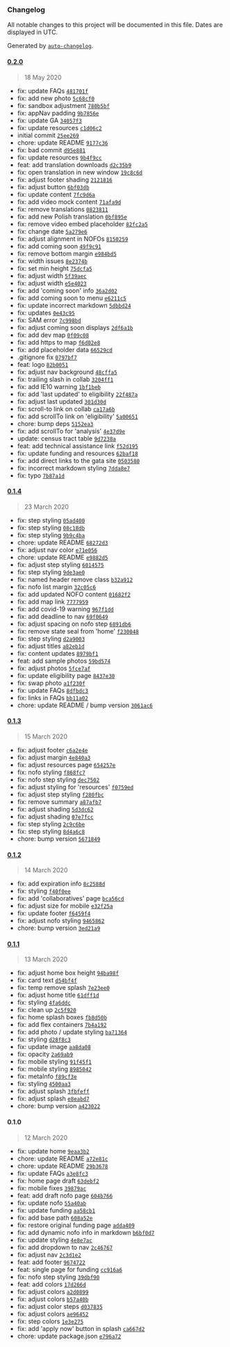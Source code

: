 ### Changelog

All notable changes to this project will be documented in this file. Dates are displayed in UTC.

Generated by [`auto-changelog`](https://github.com/CookPete/auto-changelog).

#### [0.2.0](https://github.com/ICJIA/r3-next/compare/0.1.4...0.2.0)

> 18 May 2020

- fix: update FAQs [`481701f`](https://github.com/ICJIA/r3-next/commit/481701f045cf7aea87a0fc11791719659abaa20c)
- fix: add new photo [`5c68cf0`](https://github.com/ICJIA/r3-next/commit/5c68cf0f910d02dc6bc85205e0a55f09dd9a6dd4)
- fix: sandbox adjustment [`780b5bf`](https://github.com/ICJIA/r3-next/commit/780b5bf307a0084a5341f90f44134062b6d453ba)
- fix: appNav padding [`9b7856e`](https://github.com/ICJIA/r3-next/commit/9b7856e20f0fc653ec3973de35394dd34fc11911)
- fix: update GA [`34057f3`](https://github.com/ICJIA/r3-next/commit/34057f34b1a47a142c0bc6e9c3c54ff3199723ee)
- fix: update resources [`c1d06c2`](https://github.com/ICJIA/r3-next/commit/c1d06c2306a5cc05f05e79597a35701e80d0d846)
- initial commit [`25ee269`](https://github.com/ICJIA/r3-next/commit/25ee2693ed61dea7c633071cdfa0570df225bec8)
- chore: update README [`9177c36`](https://github.com/ICJIA/r3-next/commit/9177c3615921240b5b01380f0704704497f7b0df)
- fix: bad commit [`d95e881`](https://github.com/ICJIA/r3-next/commit/d95e88114077ca6aae29308ae859b402568c2b50)
- fix: update resources [`9b4f9cc`](https://github.com/ICJIA/r3-next/commit/9b4f9cc4dfe2e3e82ad83ee94bff015a8a283280)
- feat: add translation downloads [`d2c35b9`](https://github.com/ICJIA/r3-next/commit/d2c35b9062ac6e4986bbe8bfb0d99128ccb4c902)
- fix: open translation in new window [`19c8c6d`](https://github.com/ICJIA/r3-next/commit/19c8c6d7143aaae67783ae2f39ea0e928c6838b9)
- fix: adjust footer shading [`2121816`](https://github.com/ICJIA/r3-next/commit/21218162e7601bda6900cb26590eb49ee217afb7)
- fix: adjust button [`6bf03db`](https://github.com/ICJIA/r3-next/commit/6bf03dba3063f775e6eb529ed22a5746be66004c)
- fix: update content [`7fc9d6a`](https://github.com/ICJIA/r3-next/commit/7fc9d6a5bf878d1e3db3edf2104e76c041277cde)
- fix: add video mock content [`71afa9d`](https://github.com/ICJIA/r3-next/commit/71afa9dae67938bc8ee0acb9de392a0c6ee8d2ae)
- fix: remove translations [`0823811`](https://github.com/ICJIA/r3-next/commit/0823811ab858d3469b83315e3d88564a6a5a388c)
- fix: add new Polish translation [`0bf895e`](https://github.com/ICJIA/r3-next/commit/0bf895eadbff4d3326a1caf96d7a7765972b0dff)
- fix: remove video embed placeholder [`82fc2a5`](https://github.com/ICJIA/r3-next/commit/82fc2a56ebe2258e571a8a744c5f5ce2a2815f72)
- fix: change date [`5a279e6`](https://github.com/ICJIA/r3-next/commit/5a279e69a7f9ad69b590e9d7e313acad0adac4d7)
- fix: adjust alignment in NOFOs [`8150259`](https://github.com/ICJIA/r3-next/commit/8150259e45d7fc92189dd6d2cd4506eafb79d26b)
- fix: add coming soon [`49f9c91`](https://github.com/ICJIA/r3-next/commit/49f9c9128b446759a950c3d5d78d54b3955fb522)
- fix: remove bottom margin [`e984bd5`](https://github.com/ICJIA/r3-next/commit/e984bd54e8e850f0e7123eacec19bdbfecd31ce4)
- fix: width issues [`8e2374b`](https://github.com/ICJIA/r3-next/commit/8e2374b4e661cb6da39a63a9e1588576ed3c37eb)
- fix: set min height [`75dcfa5`](https://github.com/ICJIA/r3-next/commit/75dcfa55cf572043d4d6344409cba2d5e2842e99)
- fix: adjust width [`5f39aec`](https://github.com/ICJIA/r3-next/commit/5f39aecdfc038a0df548aafe5389fb031333b6e1)
- fix: adjust width [`e5e4023`](https://github.com/ICJIA/r3-next/commit/e5e402303753edbd5b4f615bf33fc27814878f4b)
- fix: add 'coming soon' info [`36a2d02`](https://github.com/ICJIA/r3-next/commit/36a2d027392c959bcf223c3dc01b94b6748d31c2)
- fix: add coming soon to menu [`e6211c5`](https://github.com/ICJIA/r3-next/commit/e6211c58c3344311d5574a156862e04da3d1aedf)
- fix: update incorrect markdown [`5dbbd24`](https://github.com/ICJIA/r3-next/commit/5dbbd249590b10dc9598a76eca0f66f164fa3c86)
- fix: updates [`0e43c95`](https://github.com/ICJIA/r3-next/commit/0e43c9580489a745042d5abd4c066ecc7d42d0a4)
- fix: SAM error [`7c998bd`](https://github.com/ICJIA/r3-next/commit/7c998bdf32b2e6f0d1445b8f123cabbb652695d1)
- fix: adjust coming soon displays [`2df6a1b`](https://github.com/ICJIA/r3-next/commit/2df6a1bd3e87298ad7b08a9748436f5dd4a4b2b5)
- fix: add dev map [`0f09c08`](https://github.com/ICJIA/r3-next/commit/0f09c086f87af295ff75db8209cacf3f6542a104)
- fix: add https to map [`f6d02e8`](https://github.com/ICJIA/r3-next/commit/f6d02e8bfc7ca65bba14fd89a0418dfdb15fd42e)
- fix: add placeholder data [`66529cd`](https://github.com/ICJIA/r3-next/commit/66529cd084ecfe98af2c7f3962177178be05de76)
- .gitignore fix [`0797bf7`](https://github.com/ICJIA/r3-next/commit/0797bf7e96ada96dcc96d65546d276c4edf283da)
- feat: logo [`82b0051`](https://github.com/ICJIA/r3-next/commit/82b00519351b5e5b370b1209cbf5d769bea66d68)
- fix: adjust nav background [`48cffa5`](https://github.com/ICJIA/r3-next/commit/48cffa5646c34e73b2f1195770add981ebdec6f9)
- fix: trailing slash in collab [`3204ff1`](https://github.com/ICJIA/r3-next/commit/3204ff181499d252a0381dd0caaa77fece0b41fc)
- fix: add IE10 warning [`1bf1beb`](https://github.com/ICJIA/r3-next/commit/1bf1beb2c2803c3fa0b1f212895046faceb789af)
- fix: add 'last updated' to eligibility [`22f487a`](https://github.com/ICJIA/r3-next/commit/22f487a975ed8dc230cd924128182638e047ff33)
- fix: adjust last updated [`301d30d`](https://github.com/ICJIA/r3-next/commit/301d30ddb90bacd5fb06471fefd99cd68972b925)
- fix: scroll-to link on collab [`ca17a6b`](https://github.com/ICJIA/r3-next/commit/ca17a6bbd6be907d222b1f868c37eb67e0a348ab)
- fix: add scrollTo link on 'eligibility' [`5a00651`](https://github.com/ICJIA/r3-next/commit/5a006510e75e8854521be10cc2cef26a694b32dd)
- chore: bump deps [`5152ea3`](https://github.com/ICJIA/r3-next/commit/5152ea3468b6e6dae457a6bf7e176078881ca44c)
- fix: add scrollTo for 'analysis' [`4e37d9e`](https://github.com/ICJIA/r3-next/commit/4e37d9e41e9086f12f4e8daa29579018bbbaf5c5)
- update: census tract table [`9d7238a`](https://github.com/ICJIA/r3-next/commit/9d7238a799272d1cfbfe5b1e0785398f9781c8e8)
- feat: add technical assistance link [`f52d195`](https://github.com/ICJIA/r3-next/commit/f52d195580ba60c42bf41248bb8c3d6eced7fcd9)
- fix: update funding and resources [`62baf18`](https://github.com/ICJIA/r3-next/commit/62baf184f179ee453c9683aa61772f9443998d49)
- fix: add direct links to the gata site [`0503580`](https://github.com/ICJIA/r3-next/commit/0503580600bf6785d69e2bca74091a9e3e7a9fae)
- fix: incorrect markdown styling [`7dda8e7`](https://github.com/ICJIA/r3-next/commit/7dda8e7924da0d559d73f9973e7054f8fc9bdbf8)
- fix: typo [`7b87a1d`](https://github.com/ICJIA/r3-next/commit/7b87a1dd4223fa069a711156739665d6dc1fa250)

#### [0.1.4](https://github.com/ICJIA/r3-next/compare/0.1.3...0.1.4)

> 23 March 2020

- fix: step styling [`05ad400`](https://github.com/ICJIA/r3-next/commit/05ad400c0e4250df1178d4de393a5b020b6936be)
- fix: step styling [`08c18db`](https://github.com/ICJIA/r3-next/commit/08c18db2a54a62fb15701413aebcb636b423217b)
- fix: step styling [`9b9c4ba`](https://github.com/ICJIA/r3-next/commit/9b9c4ba71c3dcb107c63b8f24850af91d4bb9efc)
- chore: update README [`68272d3`](https://github.com/ICJIA/r3-next/commit/68272d3b1ed50c67df9c8592f9f6fbde9e9fd397)
- fix: adjust nav color [`e71e056`](https://github.com/ICJIA/r3-next/commit/e71e0568487f90c6ed68089e075597af4c641910)
- chore: update README [`e9882d5`](https://github.com/ICJIA/r3-next/commit/e9882d5cd0ce63d207ed3ebeaa65f37da5ed7f87)
- fix: adjust step styling [`6014575`](https://github.com/ICJIA/r3-next/commit/60145759157cd96826c5af3f1db88fc76fd81abc)
- fix: step styling [`9de3ae0`](https://github.com/ICJIA/r3-next/commit/9de3ae0b2e51cc1cef3c2247ef31533fb789bd9d)
- fix: named header remove class [`b32a912`](https://github.com/ICJIA/r3-next/commit/b32a912a13e87da72ba2eca2ddb98e5921aee5fa)
- fix: nofo list margin [`32c05c6`](https://github.com/ICJIA/r3-next/commit/32c05c66cb4ea9634a83bbbc070bf8578b288dbb)
- fix: add updated NOFO content [`01682f2`](https://github.com/ICJIA/r3-next/commit/01682f2a1792976a4452e53ceb7c257aacec2744)
- fix: add map link [`7777959`](https://github.com/ICJIA/r3-next/commit/7777959fa1f4afb7f047a439b84ee83996910744)
- fix: add covid-19 warning [`967f1dd`](https://github.com/ICJIA/r3-next/commit/967f1dd5dc11e63e631cf929c297a9461cbbba81)
- fix: add deadline to nav [`69f0649`](https://github.com/ICJIA/r3-next/commit/69f0649775348fb37a83f759c4d19d72be940999)
- fix: adjust spacing on nofo step [`6891db6`](https://github.com/ICJIA/r3-next/commit/6891db64783a10343fea37163773303571a3ba4f)
- fix: remove state seal from 'home' [`f230048`](https://github.com/ICJIA/r3-next/commit/f23004888e1aaee8c8acbb829bb88e8a45736390)
- fix: step styling [`d2a9003`](https://github.com/ICJIA/r3-next/commit/d2a90030a129da66d8b6d99b1e0aca2ad6a17d8f)
- fix: adjust titles [`a82eb1d`](https://github.com/ICJIA/r3-next/commit/a82eb1dd12e1f973b849ae9586617fa19d98ed9a)
- fix: content updates [`8979bf1`](https://github.com/ICJIA/r3-next/commit/8979bf10c96181012ded7e976bc3dc7d834be862)
- feat: add sample photos [`59bd574`](https://github.com/ICJIA/r3-next/commit/59bd574febcae2ca399339260b233b280451f658)
- fix: adjust photos [`5fce7af`](https://github.com/ICJIA/r3-next/commit/5fce7af6ddee436a4f297a9a7c959a99cc5996c3)
- fix: update eligibility page [`8437e30`](https://github.com/ICJIA/r3-next/commit/8437e303b6bedc50150d2d51799bddf3e70b8927)
- fix: swap photo [`a1f230f`](https://github.com/ICJIA/r3-next/commit/a1f230fe938a22629d27e8776305ee5e28d5f118)
- fix: update FAQs [`8dfbdc3`](https://github.com/ICJIA/r3-next/commit/8dfbdc3d34867f497d5add5289f65dba6db8b134)
- fix: links in FAQs [`bb11a02`](https://github.com/ICJIA/r3-next/commit/bb11a0259491d6701819d8e79f09965b4ac5c8b6)
- chore: update README / bump version [`3061ac6`](https://github.com/ICJIA/r3-next/commit/3061ac6c3547b448fc8790f938767b889ff7eaac)

#### [0.1.3](https://github.com/ICJIA/r3-next/compare/0.1.2...0.1.3)

> 15 March 2020

- fix: adjust footer [`c6a2e4e`](https://github.com/ICJIA/r3-next/commit/c6a2e4e451a8d6626c3c3957f2de6157b742f789)
- fix: adjust margin [`4e840a3`](https://github.com/ICJIA/r3-next/commit/4e840a31588b3789f782c80c36b07c7cfa72e779)
- fix: adjust resources page [`654257e`](https://github.com/ICJIA/r3-next/commit/654257eec7b427c966b32bfd4cdd8de5e8896c86)
- fix: nofo styling [`f868fc7`](https://github.com/ICJIA/r3-next/commit/f868fc793bad39e6951429cf6b7c1b74c2160e22)
- fix: nofo step styling [`dec7502`](https://github.com/ICJIA/r3-next/commit/dec7502f502433e76ef11e103833db2335453383)
- fix: adjust styling for 'resources' [`f0759ed`](https://github.com/ICJIA/r3-next/commit/f0759ed1c053556364b30fdfd645131933b948ba)
- fix: adjust step styling [`f280fbc`](https://github.com/ICJIA/r3-next/commit/f280fbca435e00eace0a8d06dc187aead012ae9e)
- fix: remove summary [`a87afb7`](https://github.com/ICJIA/r3-next/commit/a87afb7f4153b447a888466e928f3e20d0019980)
- fix: adjust shading [`5d3dc62`](https://github.com/ICJIA/r3-next/commit/5d3dc6257188aee1aa178af392f05951ed54aa6f)
- fix: adjust shading [`07e7fcc`](https://github.com/ICJIA/r3-next/commit/07e7fcc86e28e69832da8d06ae755b58a4ff04e7)
- fix: step styling [`2c9c6be`](https://github.com/ICJIA/r3-next/commit/2c9c6bed2e7a802430ab15dccc3325065a6b58ee)
- fix: step styling [`8d4a6c8`](https://github.com/ICJIA/r3-next/commit/8d4a6c8d11853faf569160f643dccfc9e9348c25)
- chore: bump version [`5671849`](https://github.com/ICJIA/r3-next/commit/567184948c7fcd6bfa07fb40f520eac489b4b4a1)

#### [0.1.2](https://github.com/ICJIA/r3-next/compare/0.1.1...0.1.2)

> 14 March 2020

- fix: add expiration info [`8c2588d`](https://github.com/ICJIA/r3-next/commit/8c2588d064f69be52c9797a2bbaf3931c4d14b53)
- fix: styling [`f40f0ee`](https://github.com/ICJIA/r3-next/commit/f40f0eed98e07f6f25eb389d01c8b57348ac9910)
- fix: add 'collaboratives' page [`bca56cd`](https://github.com/ICJIA/r3-next/commit/bca56cd62a4e94d3c8edda9bb801e6ee7664e3ee)
- fix: adjust size for mobile [`e32f25a`](https://github.com/ICJIA/r3-next/commit/e32f25aab93acadef29a2cbc52b8278dab9347a9)
- fix: update footer [`f6459f4`](https://github.com/ICJIA/r3-next/commit/f6459f42ecd5c3755f2561ba1af15c2c0aa4837e)
- fix: adjust nofo styling [`9465862`](https://github.com/ICJIA/r3-next/commit/946586272d93fc2dd5e81698a08bac6e62deae59)
- chore: bump version [`3ed21a9`](https://github.com/ICJIA/r3-next/commit/3ed21a978bd59c8615a678815ad588833f4a037d)

#### [0.1.1](https://github.com/ICJIA/r3-next/compare/0.1.0...0.1.1)

> 13 March 2020

- fix: adjust home box height [`94ba98f`](https://github.com/ICJIA/r3-next/commit/94ba98ffc84ed7270c41151e50a491af58895ef1)
- fix: card text [`d54bf4f`](https://github.com/ICJIA/r3-next/commit/d54bf4f8fffbe64e5445b37b6c75f0d56247e93d)
- fix: temp remove splash [`7e23ee0`](https://github.com/ICJIA/r3-next/commit/7e23ee028885a403fce2986c4de52fad2539f4b3)
- fix: adjust home title [`61dff1d`](https://github.com/ICJIA/r3-next/commit/61dff1d8e83bf4772b08eb3f446857db62046d8e)
- fix: styling [`4fa6ddc`](https://github.com/ICJIA/r3-next/commit/4fa6ddc15126627af1ba4e06ab81ad3979c7955e)
- fix: clean up [`2c5f920`](https://github.com/ICJIA/r3-next/commit/2c5f9201fbdd128e2634af0f8a4b077d6919348a)
- fix: home splash boxes [`fb8d50b`](https://github.com/ICJIA/r3-next/commit/fb8d50bfd87ff8f3c76be8a96a952a20c811435c)
- fix: add flex containers [`7b4a192`](https://github.com/ICJIA/r3-next/commit/7b4a1922a16e3438dbb0312486745465fa39e513)
- fix: add photo / update styling [`ba71364`](https://github.com/ICJIA/r3-next/commit/ba71364967b7c192a671260938b9aba7e2de653a)
- fix: styling [`d28f8c3`](https://github.com/ICJIA/r3-next/commit/d28f8c356e189b747963e778fe505394d374ab19)
- fix: update image [`aa8da08`](https://github.com/ICJIA/r3-next/commit/aa8da08ea6710cec75ad1329b67d9a777a947765)
- fix: opacity [`2a69ab9`](https://github.com/ICJIA/r3-next/commit/2a69ab9b5bf4410d77f52f95e9aaf219ee432a93)
- fix: mobile styling [`91f45f1`](https://github.com/ICJIA/r3-next/commit/91f45f1ffb7441c9aa72c3395682340296491b4b)
- fix: mobile styling [`8985042`](https://github.com/ICJIA/r3-next/commit/898504212436006c361879e9c0c5a3ce8108a105)
- fix: metaInfo [`f89cf3e`](https://github.com/ICJIA/r3-next/commit/f89cf3ef8f66cba7a6c86fa31531723450878cd2)
- fix: styling [`4500aa3`](https://github.com/ICJIA/r3-next/commit/4500aa3c09df9f21415732bbce3aad9ac2d8ec08)
- fix: adjust splash [`3fbfeff`](https://github.com/ICJIA/r3-next/commit/3fbfeff81aa19a39edf71af45d0f2de0438fc603)
- fix: adjust splash [`e8eabd7`](https://github.com/ICJIA/r3-next/commit/e8eabd7e06d11ff58bace3e949bb7922ea0d4477)
- chore: bump version [`a423022`](https://github.com/ICJIA/r3-next/commit/a423022ffc381311f4e4a2f7807ca00686bb5849)

#### 0.1.0

> 12 March 2020

- fix: update home [`9eaa3b2`](https://github.com/ICJIA/r3-next/commit/9eaa3b2c4e63b00f7009d9997d4008c82d175f05)
- chore: update README [`a72e81c`](https://github.com/ICJIA/r3-next/commit/a72e81c232fe787249e64a3b58288b71338a865d)
- chore: update README [`29b3678`](https://github.com/ICJIA/r3-next/commit/29b3678b6cb67fd495b54ea5ac35c4350bc9fd10)
- fix: update FAQs [`a3e8fc3`](https://github.com/ICJIA/r3-next/commit/a3e8fc3073e05df66cf91e524e1c11516cf04e7d)
- fix: home page  draft [`63debf2`](https://github.com/ICJIA/r3-next/commit/63debf242e3df8d7060721b53fe3242db394a392)
- fix: mobile fixes [`39879ac`](https://github.com/ICJIA/r3-next/commit/39879ac9e9b7e633f111981b365ae27f3e25d432)
- feat: add draft nofo page [`604b766`](https://github.com/ICJIA/r3-next/commit/604b766eb741e94728442a584c36fda7bdbc61cb)
- fix: update nofo [`55a40ab`](https://github.com/ICJIA/r3-next/commit/55a40ab47219110097889b4527ed9558bb48ebd6)
- fix: update funding [`aa58cb1`](https://github.com/ICJIA/r3-next/commit/aa58cb14691d11e5d7d4379aadeb0482d1c6bc3e)
- fix: add base path [`608a52e`](https://github.com/ICJIA/r3-next/commit/608a52e9f6d9777942ad6cba126e492f85f33e6b)
- fix: restore original funding page [`adda409`](https://github.com/ICJIA/r3-next/commit/adda40981b3f0fcfbcc5f385925c973ae1783651)
- fix: add dynamic nofo info in markdown [`b6bf0d7`](https://github.com/ICJIA/r3-next/commit/b6bf0d728d98f5f82b25b21b78a4b63c6f489003)
- fix: update styling [`4e8e7ac`](https://github.com/ICJIA/r3-next/commit/4e8e7ac1222ac1c8efa0dc33c2a131da201bfee4)
- fix: add dropdown to nav [`2c46767`](https://github.com/ICJIA/r3-next/commit/2c46767587036b815daa138f1e774209824843e8)
- fix: adjust nav [`2c3d1e2`](https://github.com/ICJIA/r3-next/commit/2c3d1e22116adfb28bd2688cc2c5b186d89bc2dd)
- feat: add footer [`9674722`](https://github.com/ICJIA/r3-next/commit/96747221ab7f4d623a47578687fae66b4407c499)
- feat: single page for funding [`cc916a6`](https://github.com/ICJIA/r3-next/commit/cc916a63a2e6da71512c3769695110dcc08f524b)
- fix: nofo step styling [`39dbf90`](https://github.com/ICJIA/r3-next/commit/39dbf90d7777292e8cba62dc5ea43f3c3a3db8b9)
- feat: add colors [`17d266d`](https://github.com/ICJIA/r3-next/commit/17d266dd6bdb499b233deafaa44a1b81ca124da0)
- fix: adjust colors [`a2d0899`](https://github.com/ICJIA/r3-next/commit/a2d08994667341edd83296563c1125cc5c623fc0)
- fix: adjust colors [`b57a40b`](https://github.com/ICJIA/r3-next/commit/b57a40bf7179cd50e45a5241170d6ad46f27d9e3)
- fix: adjust color steps [`d037835`](https://github.com/ICJIA/r3-next/commit/d037835071ac41e064c5b45de20e44482722cb70)
- fix: adjust colors [`ae96452`](https://github.com/ICJIA/r3-next/commit/ae9645258b9ce29ab5de6877e6f2157841b2cbcc)
- fix: step colors [`1e3e275`](https://github.com/ICJIA/r3-next/commit/1e3e275e8e4db0b9fbc93202208bea79facb8750)
- fix: add 'apply now' button in splash [`ca667d2`](https://github.com/ICJIA/r3-next/commit/ca667d22a2fe470c70d3a1f02f147ca63f0840d3)
- chore: update package.json [`e796a72`](https://github.com/ICJIA/r3-next/commit/e796a72e518e751c1537262c4c9c1a18a09ca402)
